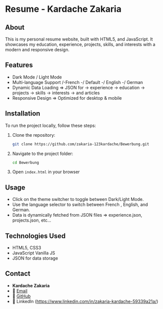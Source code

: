 # Resume - Kardache Zakaria

## About

This is my personal resume website, built with HTML5, and JavaScript. It showcases my education, experience, projects, skills, and interests with a modern and responsive design.

## Features

- Dark Mode / Light Mode 
- Multi-language Support  /-French -/ Default -/ English -/ German
- Dynamic Data Loading => JSON for -> experience -> education -> projects -> skills -> interests -> and articles
- Responsive Design => Optimized for desktop & mobile

## Installation

To run the project locally, follow these steps:

1. Clone the repository:
    ```sh
    git clone https://github.com/zakaria-123kardache/Bewerbung.git
    ```
2. Navigate to the project folder:
    ```sh
    cd Bewerbung
    ```
3. Open `index.html` in your browser

## Usage

- Click on the theme switcher to toggle between Dark/Light Mode.
- Use the language selector to switch between French , English, and German.
- Data is dynamically fetched from JSON files => experience.json, projects.json, etc...

## Technologies Used

- HTML5, CSS3 
- JavaScript Vanilla JS 
- JSON for data storage 


## Contact

- **Kardache Zakaria**
- 📧 [Email](mailto:kardachezakaria45@gmail.com)
- 🔗 [GitHub](https://github.com/zakaria-123kardache)
- 🔗 LinkedIn (https://www.linkedin.com/in/zakaria-kardache-59339a21a/)